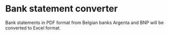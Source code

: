 # Bank statement converter
Bank statements in PDF format from Belgian banks Argenta and BNP will be converted to Excel format.
